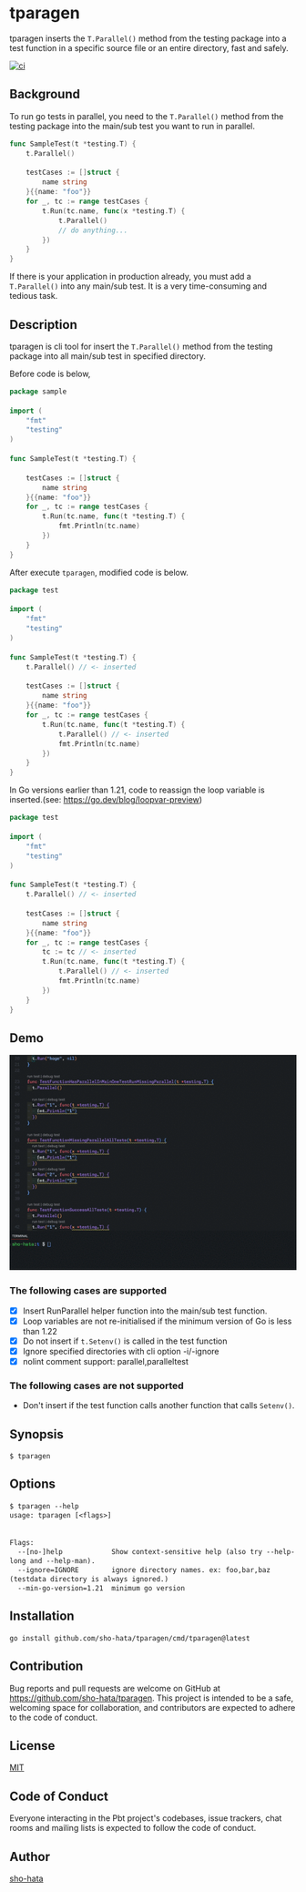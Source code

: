 # tparagen
tparagen inserts the `T.Parallel()` method from the testing package into a test function in a specific source file or an entire directory, fast and safely.


[![ci](https://github.com/sho-hata/tparagen/actions/workflows/ci.yml/badge.svg)](https://github.com/sho-hata/tparagen/actions/workflows/ci.yml)

## Background
To run go tests in parallel, you need to the `T.Parallel()` method from the testing package into the main/sub test you want to run in parallel.

```go
func SampleTest(t *testing.T) {
	t.Parallel()

	testCases := []struct {
		name string
	}{{name: "foo"}}
	for _, tc := range testCases {
		t.Run(tc.name, func(x *testing.T) {
			t.Parallel()
			// do anything...
		})
	}
}
```

If there is your application in production already, you must add a `T.Parallel()` into any main/sub test. It is a very time-consuming and tedious task.

## Description
tparagen is cli tool for insert the `T.Parallel()` method from the testing package into all main/sub test in specified directory.

Before code is below,

```go
package sample

import (
	"fmt"
	"testing"
)

func SampleTest(t *testing.T) {

	testCases := []struct {
		name string
	}{{name: "foo"}}
	for _, tc := range testCases {
		t.Run(tc.name, func(t *testing.T) {
			fmt.Println(tc.name)
		})
	}
}
```

After execute `tparagen`, modified code is below.

```go
package test

import (
	"fmt"
	"testing"
)

func SampleTest(t *testing.T) {
	t.Parallel() // <- inserted

	testCases := []struct {
		name string
	}{{name: "foo"}}
	for _, tc := range testCases {
		t.Run(tc.name, func(t *testing.T) {
			t.Parallel() // <- inserted
			fmt.Println(tc.name)
		})
	}
}
```

In Go versions earlier than 1.21, code to reassign the loop variable is inserted.(see: https://go.dev/blog/loopvar-preview)

```go
package test

import (
	"fmt"
	"testing"
)

func SampleTest(t *testing.T) {
	t.Parallel() // <- inserted

	testCases := []struct {
		name string
	}{{name: "foo"}}
	for _, tc := range testCases {
		tc := tc // <- inserted
		t.Run(tc.name, func(t *testing.T) {
			t.Parallel() // <- inserted
			fmt.Println(tc.name)
		})
	}
}
```

## Demo
![demo](/doc/tparagen.gif)


### The following cases are supported
- [x] Insert RunParallel helper function into the main/sub test function.
- [x] Loop variables are not re-initialised if the minimum version of Go is less than 1.22
- [x] Do not insert if `t.Setenv()` is called in the test function
- [x] Ignore specified directories with cli option -i/-ignore
- [x] nolint comment support: parallel,paralleltest

### The following cases are not supported
- Don't insert if the test function calls another function that calls `Setenv()`.

## Synopsis
```
$ tparagen
```

## Options
```
$ tparagen --help
usage: tparagen [<flags>]


Flags:
  --[no-]help            Show context-sensitive help (also try --help-long and --help-man).
  --ignore=IGNORE        ignore directory names. ex: foo,bar,baz (testdata directory is always ignored.)
  --min-go-version=1.21  minimum go version

```
## Installation
```
go install github.com/sho-hata/tparagen/cmd/tparagen@latest
```


## Contribution
Bug reports and pull requests are welcome on GitHub at https://github.com/sho-hata/tparagen. This project is intended to be a safe, welcoming space for collaboration, and contributors are expected to adhere to the code of conduct.

## License
[MIT](https://github.com/sho-hata/tparagen/blob/main/LICENSE)

## Code of Conduct
Everyone interacting in the Pbt project's codebases, issue trackers, chat rooms and mailing lists is expected to follow the code of conduct.

## Author
[sho-hata](https://github.com/sho-hata)
